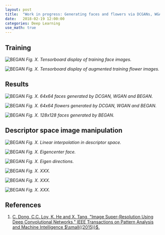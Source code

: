 ```yaml
---
layout: post
title:  "Work in progress: Generating faces and flowers via DCGANs, WGANs and BEGANs"
date:   2018-02-19 12:00:00
categories: Deep Learning
use_math: true
---
```


## Training

![BEGAN]({{site.url}}/blog/images/gans_faces_flowers/training_faces_64x64.png)
*Fig. X.  Tensorboard display of training face images.*

![BEGAN]({{site.url}}/blog/images/gans_faces_flowers/training_flowers_64x64.png)
*Fig. X.  Tensorboard display of augmented training flower images.*

## Results

![BEGAN]({{site.url}}/blog/images/gans_faces_flowers/dcgan_wgan_began_faces.png)
*Fig. X.  64x64 faces generated by DCGAN, WGAN and BEGAN.*

![BEGAN]({{site.url}}/blog/images/gans_faces_flowers/dcgan_wgan_began_flowers.png)
*Fig. X.  64x64 flowers generated by DCGAN, WGAN and BEGAN.*

![BEGAN]({{site.url}}/blog/images/gans_faces_flowers/began1_128x128_faces_expt_140_inference.png)
*Fig. X.  128x128 faces generated by BEGAN.*

## Descriptor space image manipulation

![BEGAN]({{site.url}}/blog/images/gans_faces_flowers/padded_began1_64x64_flowers_linear_interp.png)
*Fig. X.  Linear interpolation in descriptor space.*


![BEGAN]({{site.url}}/blog/images/gans_faces_flowers/padded_eigencenter_face.png)
*Fig. X.  Eigencenter face.*

![BEGAN]({{site.url}}/blog/images/gans_faces_flowers/eigendirs_09_images_006.png)
*Fig. X.  Eigen directions.*

![BEGAN]({{site.url}}/blog/images/gans_faces_flowers/redlips_grins_mustaches_montage.png)
*Fig. X.  XXX.*

![BEGAN]({{site.url}}/blog/images/gans_faces_flowers/grinredlips_grinmustaches_montage.png)
*Fig. X.  XXX.*

![BEGAN]({{site.url}}/blog/images/gans_faces_flowers/neutral_to_grin.png)
*Fig. X.  XXX.*


## References

1.  [C. Dong, C.C. Loy, K. He and X. Tang, "Image Super-Resolution Using
Deep Convolutional Networks," IEEE Transactions on Pattern Analysis and
Machine Intelligence $\small{(2015)}$.](https://arxiv.org/pdf/1501.00092.pdf)
